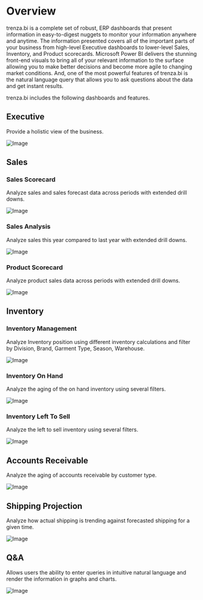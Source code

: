 # Overview

trenza.bi is a complete set of robust, ERP dashboards that present information in easy-to-digest nuggets to monitor your information anywhere and anytime. The information presented covers all of the important parts of your business from high-level Executive dashboards to lower-level Sales, Inventory, and Product scorecards. Microsoft Power BI delivers the stunning front-end visuals to bring all of your relevant information to the surface allowing you to make better decisions and become more agile to changing market conditions. And, one of the most powerful features of trenza.bi is the natural language query that allows you to ask questions about the data and get instant results.

trenza.bi includes the following dashboards and features.  

## Executive

Provide a holistic view of the business.

![Image](images/executive.png)

## Sales

### Sales Scorecard

Analyze sales and sales forecast data across periods with extended drill downs.

![Image](images/sales-sales-scorecard.png)

### Sales Analysis

Analyze sales this year compared to last year with extended drill downs.

![Image](images/sales-sales-analysis.png)

### Product Scorecard

Analyze product sales data across periods with extended drill downs.

![Image](images/sales-product-scorecard.png)

## Inventory

### Inventory Management

Analyze Inventory position using different inventory calculations and filter by Division, Brand, Garment Type, Season, Warehouse.

![Image](images/inventory-inventory-management.png)

### Inventory On Hand

Analyze the aging of the on hand inventory using several filters.

![Image](images/inventory-inventory-on-hand.png)

### Inventory Left To Sell

Analyze the left to sell inventory using several filters.

![Image](images/inventory-inventory-left-to-sell.png)

## Accounts Receivable

Analyze the aging of accounts receivable by customer type.

![Image](images/accounts-receivable.png)

## Shipping Projection

Analyze how actual shipping is trending against forecasted shipping for a given time.

![Image](images/shipping-projection.png)

## Q&A

Allows users the ability to enter queries in intuitive natural language and render the information in graphs and charts.

![Image](images/qna.png)
